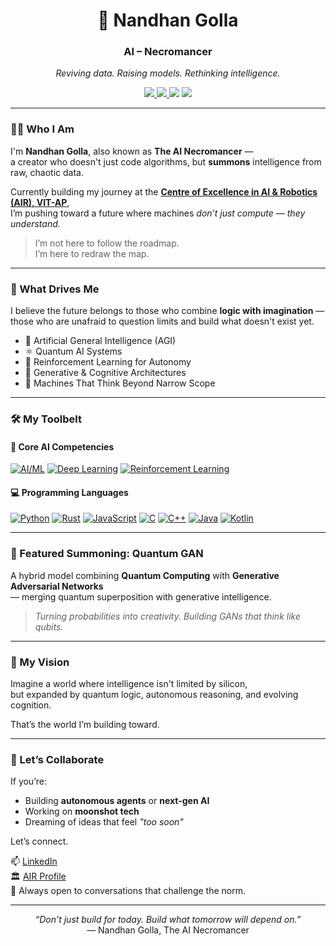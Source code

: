 <h1 align="center">🧠 Nandhan Golla</h1>
<h3 align="center"><strong>AI – Necromancer</strong></h3>

<p align="center">
  <em>Reviving data. Raising models. Rethinking intelligence.</em>
</p>

<p align="center">
  <a href="https://in.linkedin.com/in/nandhan-golla-74901a31b">
    <img src="https://img.shields.io/badge/LinkedIn-Connect-blue?logo=linkedin&logoColor=white" />
  </a>
  <a href="https://air.vitap.ac.in/members/nandhan.html">
    <img src="https://img.shields.io/badge/AIR%20VIT--AP-Member-darkblue?logo=academia&logoColor=white" />
  </a>
  <img src="https://img.shields.io/badge/Nickname-The%20AI%20Necromancer-purple?logo=ghost&logoColor=white" />
  <img src="https://img.shields.io/badge/Featured-Quantum%20GAN-9cf?logo=quantconnect&logoColor=white" />
</p>

---

### 🧙‍♂️ Who I Am

I'm **Nandhan Golla**, also known as **The AI Necromancer** —  
a creator who doesn't just code algorithms, but **summons** intelligence from raw, chaotic data.

Currently building my journey at the [**Centre of Excellence in AI & Robotics (AIR), VIT-AP**](https://air.vitap.ac.in/members/nandhan.html),  
I’m pushing toward a future where machines *don’t just compute — they understand.*

> I’m not here to follow the roadmap.  
> I’m here to redraw the map.

---

### 🚀 What Drives Me

I believe the future belongs to those who combine **logic with imagination** —  
those who are unafraid to question limits and build what doesn't exist yet.

- 🧠 Artificial General Intelligence (AGI)
- ⚛️ Quantum AI Systems
- 🤖 Reinforcement Learning for Autonomy
- 🧬 Generative & Cognitive Architectures
- 🌌 Machines That Think Beyond Narrow Scope

---

### 🛠️ My Toolbelt

#### 🧠 Core AI Competencies
[![AI/ML](https://img.shields.io/badge/AI%20%26%20ML-Expert-blueviolet?logo=ai&logoColor=white)]()
[![Deep Learning](https://img.shields.io/badge/Deep%20Learning-Advanced-orange?logo=pytorch&logoColor=white)]()
[![Reinforcement Learning](https://img.shields.io/badge/Reinforcement%20Learning-Proficient-red?logo=openaigym&logoColor=white)]()

#### 💻 Programming Languages
[![Python](https://img.shields.io/badge/Python-3776AB?logo=python&logoColor=white)]()
[![Rust](https://img.shields.io/badge/Rust-000000?logo=rust&logoColor=white)]()
[![JavaScript](https://img.shields.io/badge/JavaScript-F7DF1E?logo=javascript&logoColor=black)]()
[![C](https://img.shields.io/badge/C-00599C?logo=c&logoColor=white)]()
[![C++](https://img.shields.io/badge/C++-00599C?logo=cpp&logoColor=white)]()
[![Java](https://img.shields.io/badge/Java-007396?logo=java&logoColor=white)]()
[![Kotlin](https://img.shields.io/badge/Kotlin-0095D5?logo=kotlin&logoColor=white)]()

---

### 🧪 Featured Summoning: Quantum GAN

A hybrid model combining **Quantum Computing** with **Generative Adversarial Networks**  
— merging quantum superposition with generative intelligence.

> *Turning probabilities into creativity. Building GANs that think like qubits.*

---

### 🧭 My Vision

Imagine a world where intelligence isn't limited by silicon,  
but expanded by quantum logic, autonomous reasoning, and evolving cognition.

That’s the world I’m building toward.

---

### 🤝 Let’s Collaborate

If you’re:
- Building **autonomous agents** or **next-gen AI**
- Working on **moonshot tech**
- Dreaming of ideas that feel *"too soon"*

Let’s connect.

📫 [LinkedIn](https://in.linkedin.com/in/nandhan-golla-74901a31b)  
🏛️ [AIR Profile](https://air.vitap.ac.in/members/nandhan.html)  
🧠 Always open to conversations that challenge the norm.

---

<p align="center">
  <em>“Don’t just build for today. Build what tomorrow will depend on.”</em><br/>
  — Nandhan Golla, The AI Necromancer
</p>
